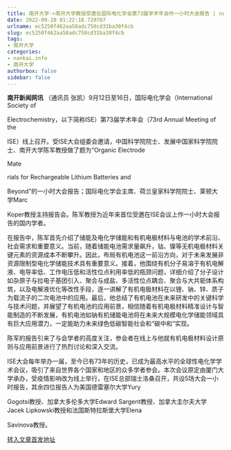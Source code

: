 ```yaml
---
title: 南开大学->南开大学教授受邀在国际电化学会第73届学术年会作一小时大会报告 | nankai.info
date: 2022-09-20 01:22:18.720707
urlname: ec5250f462aa58adc750cd31ba30f4cb
slug: ec5250f462aa58adc750cd31ba30f4cb
tags: 
- 南开大学
categories:
- nankai.info
- 南开大学
authorbox: false
sidebar: false
---
```

**南开新闻网讯** （通讯员 张凯）9月12日至16日，国际电化学会（International Society of

Electrochemistry，以下简称ISE）第73届学术年会（73rd Annual Meeting of the

ISE）线上召开。受ISE大会组委会邀请，中国科学院院士、发展中国家科学院院士、南开大学陈军教授做了题为“Organic Electrode

Mate
<!--more-->
rials for Rechargeable Lithium Batteries and

Beyond”的一小时大会报告；国际电化学会主席、荷兰皇家科学院院士、莱顿大学Marc

Koper教授主持报告会。陈军教授为近年来首位受邀在ISE会议上作一小时大会报告的国内学者。

在报告中，陈军首先介绍了储能及电化学储能和有机电极材料与电池的学术前沿、社会需求和重要意义。当前，随着储能电池需求量飙升，钴、镍等无机电极材料关键元素的资源成本不断攀升。因此，布局有机电池这一前沿方向，对于未来发展非资源限制型电化学储能技术具有重要意义。接着，他围绕有机分子易溶于有机电解液、电导率低、工作电压低和活性位点利用率低的瓶颈问题，详细介绍了分子设计如杂原子与拉电子基团引入、聚合与成盐、多活性位点耦合、聚合与大共轭体系构筑，以及电解液优化等改性手段，逐一讲解了有机电极材料在以锂、钠、锌、质子为载流子的二次电池中的应用。最后，他总结了有机电池在未来研发中的关键科学与技术问题，并展望了有机电池的应用前景，相信随着有机电极材料精准设计与智能制造的不断发展，有机电池如钠有机储能电池将在未来大规模电化学储能领域具有巨大应用潜力，一定能助力未来绿色低碳智能社会和“碳中和”实现。

陈军的报告引来了与会学者的高度关注，参会者在线上与他就有机电极材料设计原则与应用前景进行了热烈讨论和深入交流。

ISE大会每年举办一届，至今已有73年的历史，已成为最高水平的全球性电化学学术会议，吸引了来自世界各个国家和地区的众多学者参会。本次会议原定由厦门大学承办，受疫情影响改为线上举行，在ISE总部瑞士洛桑召开，共设5场大会一小时报告，其余四位报告人为美国德雷塞尔大学Yury

Gogotsi教授、加拿大多伦多大学Edward Sargent教授、加拿大圭尔夫大学Jacek Lipkowski教授和法国斯特拉斯堡大学Elena

Savinova教授。



[转入文章首发地址](http://news.nankai.edu.cn/ywsd/system/2022/09/17/030052819.shtml)